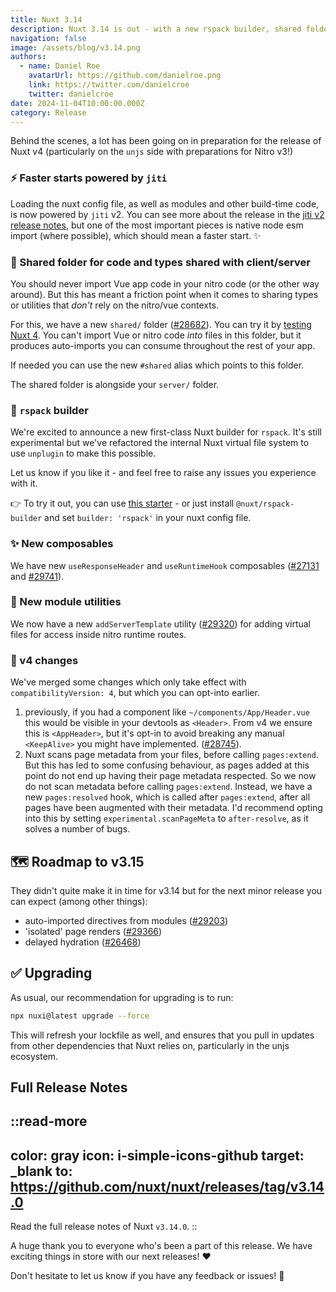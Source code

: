 ```yaml
---
title: Nuxt 3.14
description: Nuxt 3.14 is out - with a new rspack builder, shared folder, and performance enhancements!
navigation: false
image: /assets/blog/v3.14.png
authors:
  - name: Daniel Roe
    avatarUrl: https://github.com/danielroe.png
    link: https://twitter.com/danielcroe
    twitter: danielcroe
date: 2024-11-04T10:00:00.000Z
category: Release
---
```


Behind the scenes, a lot has been going on in preparation for the release of Nuxt v4 (particularly on the `unjs` side with preparations for Nitro v3!)

### ⚡️ Faster starts powered by `jiti`

Loading the nuxt config file, as well as modules and other build-time code, is now powered by `jiti` v2. You can see more about the release in the [jiti v2 release notes](https://github.com/unjs/jiti/releases/tag/v2.0.0), but one of the most important pieces is native node esm import (where possible), which should mean a faster start. ✨

### 📂 Shared folder for code and types shared with client/server

You should never import Vue app code in your nitro code (or the other way around). But this has meant a friction point when it comes to sharing types or utilities that _don't_ rely on the nitro/vue contexts.

For this, we have a new `shared/` folder ([#28682](https://github.com/nuxt/nuxt/pull/28682)). You can try it by [testing Nuxt 4](/docs/getting-started/upgrade#testing-nuxt-4). You can't import Vue or nitro code _into_ files in this folder, but it produces auto-imports you can consume throughout the rest of your app.

If needed you can use the new `#shared` alias which points to this folder.

The shared folder is alongside your `server/` folder.

### 🦀 `rspack` builder

We're excited to announce a new first-class Nuxt builder for `rspack`. It's still experimental but we've refactored the internal Nuxt virtual file system to use `unplugin` to make this possible.

Let us know if you like it - and feel free to raise any issues you experience with it.

👉 To try it out, you can use [this starter](https://github.com/danielroe/nuxt-rspack-starter) - or just install `@nuxt/rspack-builder` and set `builder: 'rspack'` in your nuxt config file.

### ✨ New composables

We have new `useResponseHeader` and `useRuntimeHook` composables ([#27131](https://github.com/nuxt/nuxt/pull/27131) and [#29741](https://github.com/nuxt/nuxt/pull/29741)).

### 🔧 New module utilities

We now have a new `addServerTemplate` utility ([#29320](https://github.com/nuxt/nuxt/pull/29320)) for adding virtual files for access inside nitro runtime routes.

### 🚧 v4 changes

We've merged some changes which only take effect with `compatibilityVersion: 4`, but which you can opt-into earlier.

1. previously, if you had a component like `~/components/App/Header.vue` this would be visible in your devtools as `<Header>`. From v4 we ensure this is `<AppHeader>`, but it's opt-in to avoid breaking any manual `<KeepAlive>` you might have implemented. ([#28745](https://github.com/nuxt/nuxt/pull/28745)).
2. Nuxt scans page metadata from your files, before calling `pages:extend`. But this has led to some confusing behaviour, as pages added at this point do not end up having their page metadata respected. So we now do not scan metadata before calling `pages:extend`. Instead, we have a new `pages:resolved` hook, which is called after `pages:extend`, after all pages have been augmented with their metadata. I'd recommend opting into this by setting `experimental.scanPageMeta` to `after-resolve`, as it solves a number of bugs.

## 🗺️ Roadmap to v3.15

They didn't quite make it in time for v3.14 but for the next minor release you can expect (among other things):

- auto-imported directives from modules ([#29203](https://github.com/nuxt/nuxt/pull/29203))
- 'isolated' page renders ([#29366](https://github.com/nuxt/nuxt/pull/29366))
- delayed hydration ([#26468](https://github.com/nuxt/nuxt/pull/26468))

## ✅ Upgrading

As usual, our recommendation for upgrading is to run:

```sh
npx nuxi@latest upgrade --force
```

This will refresh your lockfile as well, and ensures that you pull in updates from other dependencies that Nuxt relies on, particularly in the unjs ecosystem.

## Full Release Notes

::read-more
---
color: gray
icon: i-simple-icons-github
target: _blank
to: https://github.com/nuxt/nuxt/releases/tag/v3.14.0
---
Read the full release notes of Nuxt `v3.14.0`.
::

A huge thank you to everyone who's been a part of this release. We have exciting things in store with our next releases! ❤️

Don't hesitate to let us know if you have any feedback or issues! 🙏
